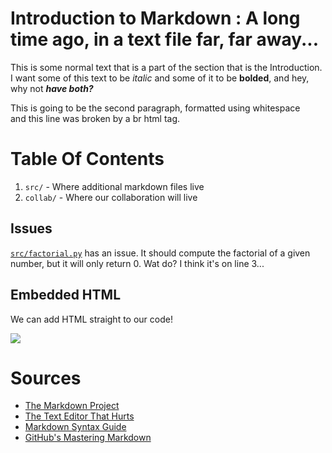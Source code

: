 # Introduction to Markdown : A long time ago, in a text file far, far away...

This is some normal text that is a part of the section that is the Introduction. I want some of this text to be *italic* and some of it to be **bolded**, and hey, why not ***have both?***

This is going to be the second paragraph, formatted using whitespace <br> and this line was broken by a br html tag.

# Table Of Contents
1.  `src/` - Where additional markdown files live
2.  `collab/` - Where our collaboration will live

## Issues

[`src/factorial.py`](./src/factorial.py#L3) has an issue. It should compute the factorial of a given number, but it will only return 0. Wat do? I think it's on line 3...

## Embedded HTML

We can add HTML straight to our code!

<img src="https://img.shields.io/badge/some%20label-Hello%20World-red"/>

# Sources

*   [The Markdown Project](https://daringfireball.net/projects/markdown/)
*   [The Text Editor That Hurts](https://www.vim.org/)
*   [Markdown Syntax Guide](https://www.markdownguide.org/basic-syntax/)
*   [GitHub's Mastering Markdown](https://guides.github.com/features/mastering-markdown/)

